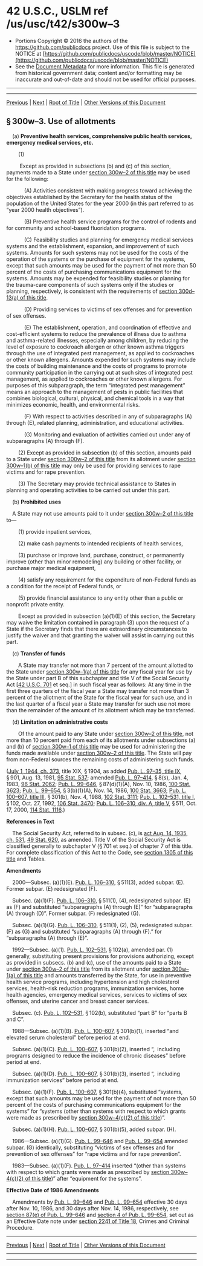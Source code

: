 ---
---

# 42 U.S.C., USLM ref /us/usc/t42/s300w–3

* Portions Copyright © 2016 the authors of the https://github.com/publicdocs project.
  Use of this file is subject to the NOTICE at [https://github.com/publicdocs/uscode/blob/master/NOTICE](https://github.com/publicdocs/uscode/blob/master/NOTICE)
* See the [Document Metadata](././../../../../../..//README.md) for more information.
  This file is generated from historical government data; content and/or formatting may be inaccurate and out-of-date and should not be used for official purposes.

----------
----------

[Previous](./../../../../../..//us/usc/t42/ch6A/schXVII/ptA/m__us_usc_t42_s300w–2.md) | [Next](./../../../../../..//us/usc/t42/ch6A/schXVII/ptA/m__us_usc_t42_s300w–4.md) | [Root of Title](./../../../../../../) | [Other Versions of this Document](https://publicdocs.github.io/go/links?ns=uslm&ref=%2Fus%2Fusc%2Ft42%2Fs300w%E2%80%933)

## § 300w–3. Use of allotments

    (a) __Preventive health services, comprehensive public health services, emergency medical services, etc.__ 

        (1)

         Except as provided in subsections (b) and (c) of this section, payments made to a State under [section 300w–2 of this title][/us/usc/t42/s300w–2] may be used for the following:

            (A) Activities consistent with making progress toward achieving the objectives established by the Secretary for the health status of the population of the United States for the year 2000 (in this part referred to as “year 2000 health objectives”).

            (B) Preventive health service programs for the control of rodents and for community and school-based fluoridation programs.

            (C) Feasibility studies and planning for emergency medical services systems and the establishment, expansion, and improvement of such systems. Amounts for such systems may not be used for the costs of the operation of the systems or the purchase of equipment for the systems, except that such amounts may be used for the payment of not more than 50 percent of the costs of purchasing communications equipment for the systems. Amounts may be expended for feasibility studies or planning for the trauma-care components of such systems only if the studies or planning, respectively, is consistent with the requirements of [section 300d–13(a) of this title][/us/usc/t42/s300d–13/a].

            (D) Providing services to victims of sex offenses and for prevention of sex offenses.

            (E) The establishment, operation, and coordination of effective and cost-efficient systems to reduce the prevalence of illness due to asthma and asthma-related illnesses, especially among children, by reducing the level of exposure to cockroach allergen or other known asthma triggers through the use of integrated pest management, as applied to cockroaches or other known allergens. Amounts expended for such systems may include the costs of building maintenance and the costs of programs to promote community participation in the carrying out at such sites of integrated pest management, as applied to cockroaches or other known allergens. For purposes of this subparagraph, the term “integrated pest management” means an approach to the management of pests in public facilities that combines biological, cultural, physical, and chemical tools in a way that minimizes economic, health, and environmental risks.

            (F) With respect to activities described in any of subparagraphs (A) through (E), related planning, administration, and educational activities.

            (G) Monitoring and evaluation of activities carried out under any of subparagraphs (A) through (F).

        (2) Except as provided in subsection (b) of this section, amounts paid to a State under [section 300w–2 of this title][/us/usc/t42/s300w–2] from its allotment under [section 300w–1(b) of this title][/us/usc/t42/s300w–1/b] may only be used for providing services to rape victims and for rape prevention.

        (3) The Secretary may provide technical assistance to States in planning and operating activities to be carried out under this part.

    (b) __Prohibited uses__ 

    A State may not use amounts paid to it under [section 300w–2 of this title][/us/usc/t42/s300w–2] to—

        (1) provide inpatient services,

        (2) make cash payments to intended recipients of health services,

        (3) purchase or improve land, purchase, construct, or permanently improve (other than minor remodeling) any building or other facility, or purchase major medical equipment,

        (4) satisfy any requirement for the expenditure of non-Federal funds as a condition for the receipt of Federal funds, or

        (5) provide financial assistance to any entity other than a public or nonprofit private entity.

        Except as provided in subsection (a)(1)(E) of this section, the Secretary may waive the limitation contained in paragraph (3) upon the request of a State if the Secretary finds that there are extraordinary circumstances to justify the waiver and that granting the waiver will assist in carrying out this part.

    (c) __Transfer of funds__ 

        A State may transfer not more than 7 percent of the amount allotted to the State under [section 300w–1(a) of this title][/us/usc/t42/s300w–1/a] for any fiscal year for use by the State under part B of this subchapter and title V of the Social Security Act \[[42 U.S.C. 701][/us/usc/t42/s701] et seq.\] in such fiscal year as follows: At any time in the first three quarters of the fiscal year a State may transfer not more than 3 percent of the allotment of the State for the fiscal year for such use, and in the last quarter of a fiscal year a State may transfer for such use not more than the remainder of the amount of its allotment which may be transferred.

    (d) __Limitation on administrative costs__ 

        Of the amount paid to any State under [section 300w–2 of this title][/us/usc/t42/s300w–2], not more than 10 percent paid from each of its allotments under subsections (a) and (b) of [section 300w–1 of this title][/us/usc/t42/s300w–1] may be used for administering the funds made available under [section 300w–2 of this title][/us/usc/t42/s300w–2]. The State will pay from non-Federal sources the remaining costs of administering such funds.

([July 1, 1944, ch. 373][/us/act/1944-07-01/ch373], title XIX, § 1904, as added [Pub. L. 97–35, title IX][/us/pl/97/35/tIX], § 901, Aug. 13, 1981, [95 Stat. 537][/us/stat/95/537]; amended [Pub. L. 97–414][/us/pl/97/414], § 8(s), Jan. 4, 1983, [96 Stat. 2062][/us/stat/96/2062]; [Pub. L. 99–646][/us/pl/99/646], § 87(d)(1)(A), Nov. 10, 1986, [100 Stat. 3623][/us/stat/100/3623]; [Pub. L. 99–654][/us/pl/99/654], § 3(b)(1)(A), Nov. 14, 1986, [100 Stat. 3663][/us/stat/100/3663]; [Pub. L. 100–607, title III][/us/pl/100/607/tIII], § 301(b), Nov. 4, 1988, [102 Stat. 3111][/us/stat/102/3111]; [Pub. L. 102–531, title I][/us/pl/102/531/tI], § 102, Oct. 27, 1992, [106 Stat. 3470][/us/stat/106/3470]; [Pub. L. 106–310, div. A, title V][/us/pl/106/310/dA/tV], § 511, Oct. 17, 2000, [114 Stat. 1116][/us/stat/114/1116].)

 __References in Text__ 

    The Social Security Act, referred to in subsec. (c), is [act Aug. 14, 1935, ch. 531][/us/act/1935-08-14/ch531], [49 Stat. 620][/us/stat/49/620], as amended. Title V of the Social Security Act is classified generally to subchapter V (§ 701 et seq.) of chapter 7 of this title. For complete classification of this Act to the Code, see [section 1305 of this title][/us/usc/t42/s1305] and Tables.

 __Amendments__ 

    2000—Subsec. (a)(1)(E). [Pub. L. 106–310][/us/pl/106/310], § 511(3), added subpar. (E). Former subpar. (E) redesignated (F).

    Subsec. (a)(1)(F). [Pub. L. 106–310][/us/pl/106/310], § 511(1), (4), redesignated subpar. (E) as (F) and substituted “subparagraphs (A) through (E)” for “subparagraphs (A) through (D)”. Former subpar. (F) redesignated (G).

    Subsec. (a)(1)(G). [Pub. L. 106–310][/us/pl/106/310], § 511(1), (2), (5), redesignated subpar. (F) as (G) and substituted “subparagraphs (A) through (F).” for “subparagraphs (A) through (E)”.

    1992—Subsec. (a)(1). [Pub. L. 102–531][/us/pl/102/531], § 102(a), amended par. (1) generally, substituting present provisions for provisions authorizing, except as provided in subsecs. (b) and (c), use of the amounts paid to a State under [section 300w–2 of this title][/us/usc/t42/s300w–2] from its allotment under [section 300w–1(a) of this title][/us/usc/t42/s300w–1/a] and amounts transferred by the State, for use in preventive health service programs, including hypertension and high cholesterol services, health-risk reduction programs, immunization services, home health agencies, emergency medical services, services to victims of sex offenses, and uterine cancer and breast cancer services.

    Subsec. (c). [Pub. L. 102–531][/us/pl/102/531], § 102(b), substituted “part B” for “parts B and C”.

    1988—Subsec. (a)(1)(B). [Pub. L. 100–607][/us/pl/100/607], § 301(b)(1), inserted “and elevated serum cholesterol” before period at end.

    Subsec. (a)(1)(C). [Pub. L. 100–607][/us/pl/100/607], § 301(b)(2), inserted “, including programs designed to reduce the incidence of chronic diseases” before period at end.

    Subsec. (a)(1)(D). [Pub. L. 100–607][/us/pl/100/607], § 301(b)(3), inserted “, including immunization services” before period at end.

    Subsec. (a)(1)(F). [Pub. L. 100–607][/us/pl/100/607], § 301(b)(4), substituted “systems, except that such amounts may be used for the payment of not more than 50 percent of the costs of purchasing communications equipment for the systems” for “systems (other than systems with respect to which grants were made as prescribed by [section 300w–4(c)(2) of this title][/us/usc/t42/s300w–4/c/2])”.

    Subsec. (a)(1)(H). [Pub. L. 100–607][/us/pl/100/607], § 301(b)(5), added subpar. (H).

    1986—Subsec. (a)(1)(G). [Pub. L. 99–646][/us/pl/99/646] and [Pub. L. 99–654][/us/pl/99/654] amended subpar. (G) identically, substituting “victims of sex offenses and for prevention of sex offenses” for “rape victims and for rape prevention”.

    1983—Subsec. (a)(1)(F). [Pub. L. 97–414][/us/pl/97/414] inserted “(other than systems with respect to which grants were made as prescribed by [section 300w–4(c)(2) of this title][/us/usc/t42/s300w–4/c/2])” after “equipment for the systems”.

 __Effective Date of 1986 Amendments__ 

    Amendments by [Pub. L. 99–646][/us/pl/99/646] and [Pub. L. 99–654][/us/pl/99/654] effective 30 days after Nov. 10, 1986, and 30 days after Nov. 14, 1986, respectively, see [section 87(e) of Pub. L. 99–646][/us/pl/99/646/s87/e] and [section 4 of Pub. L. 99–654][/us/pl/99/654/s4], set out as an Effective Date note under [section 2241 of Title 18][/us/usc/t18/s2241], Crimes and Criminal Procedure.

----------

[Previous](./../../../../../..//us/usc/t42/ch6A/schXVII/ptA/m__us_usc_t42_s300w–2.md) | [Next](./../../../../../..//us/usc/t42/ch6A/schXVII/ptA/m__us_usc_t42_s300w–4.md) | [Root of Title](./../../../../../../) | [Other Versions of this Document](https://publicdocs.github.io/go/links?ns=uslm&ref=%2Fus%2Fusc%2Ft42%2Fs300w%E2%80%933)

----------
----------

[/us/usc/t42/s300w–2]: https://publicdocs.github.io/go/links?ns=uslm&ref=%2Fus%2Fusc%2Ft42%2Fs300w%E2%80%932
[/us/usc/t42/s300d–13/a]: https://publicdocs.github.io/go/links?ns=uslm&ref=%2Fus%2Fusc%2Ft42%2Fs300d%E2%80%9313%2Fa
[/us/usc/t42/s300w–2]: https://publicdocs.github.io/go/links?ns=uslm&ref=%2Fus%2Fusc%2Ft42%2Fs300w%E2%80%932
[/us/usc/t42/s300w–1/b]: https://publicdocs.github.io/go/links?ns=uslm&ref=%2Fus%2Fusc%2Ft42%2Fs300w%E2%80%931%2Fb
[/us/usc/t42/s300w–2]: https://publicdocs.github.io/go/links?ns=uslm&ref=%2Fus%2Fusc%2Ft42%2Fs300w%E2%80%932
[/us/usc/t42/s300w–1/a]: https://publicdocs.github.io/go/links?ns=uslm&ref=%2Fus%2Fusc%2Ft42%2Fs300w%E2%80%931%2Fa
[/us/usc/t42/s701]: https://publicdocs.github.io/go/links?ns=uslm&ref=%2Fus%2Fusc%2Ft42%2Fs701
[/us/usc/t42/s300w–2]: https://publicdocs.github.io/go/links?ns=uslm&ref=%2Fus%2Fusc%2Ft42%2Fs300w%E2%80%932
[/us/usc/t42/s300w–1]: https://publicdocs.github.io/go/links?ns=uslm&ref=%2Fus%2Fusc%2Ft42%2Fs300w%E2%80%931
[/us/usc/t42/s300w–2]: https://publicdocs.github.io/go/links?ns=uslm&ref=%2Fus%2Fusc%2Ft42%2Fs300w%E2%80%932
[/us/act/1944-07-01/ch373]: https://publicdocs.github.io/go/links?ns=uslm&ref=%2Fus%2Fact%2F1944-07-01%2Fch373
[/us/pl/97/35/tIX]: https://publicdocs.github.io/go/links?ns=uslm&ref=%2Fus%2Fpl%2F97%2F35%2FtIX
[/us/stat/95/537]: https://publicdocs.github.io/go/links?ns=uslm&ref=%2Fus%2Fstat%2F95%2F537
[/us/pl/97/414]: https://publicdocs.github.io/go/links?ns=uslm&ref=%2Fus%2Fpl%2F97%2F414
[/us/stat/96/2062]: https://publicdocs.github.io/go/links?ns=uslm&ref=%2Fus%2Fstat%2F96%2F2062
[/us/pl/99/646]: https://publicdocs.github.io/go/links?ns=uslm&ref=%2Fus%2Fpl%2F99%2F646
[/us/stat/100/3623]: https://publicdocs.github.io/go/links?ns=uslm&ref=%2Fus%2Fstat%2F100%2F3623
[/us/pl/99/654]: https://publicdocs.github.io/go/links?ns=uslm&ref=%2Fus%2Fpl%2F99%2F654
[/us/stat/100/3663]: https://publicdocs.github.io/go/links?ns=uslm&ref=%2Fus%2Fstat%2F100%2F3663
[/us/pl/100/607/tIII]: https://publicdocs.github.io/go/links?ns=uslm&ref=%2Fus%2Fpl%2F100%2F607%2FtIII
[/us/stat/102/3111]: https://publicdocs.github.io/go/links?ns=uslm&ref=%2Fus%2Fstat%2F102%2F3111
[/us/pl/102/531/tI]: https://publicdocs.github.io/go/links?ns=uslm&ref=%2Fus%2Fpl%2F102%2F531%2FtI
[/us/stat/106/3470]: https://publicdocs.github.io/go/links?ns=uslm&ref=%2Fus%2Fstat%2F106%2F3470
[/us/pl/106/310/dA/tV]: https://publicdocs.github.io/go/links?ns=uslm&ref=%2Fus%2Fpl%2F106%2F310%2FdA%2FtV
[/us/stat/114/1116]: https://publicdocs.github.io/go/links?ns=uslm&ref=%2Fus%2Fstat%2F114%2F1116
[/us/act/1935-08-14/ch531]: https://publicdocs.github.io/go/links?ns=uslm&ref=%2Fus%2Fact%2F1935-08-14%2Fch531
[/us/stat/49/620]: https://publicdocs.github.io/go/links?ns=uslm&ref=%2Fus%2Fstat%2F49%2F620
[/us/usc/t42/s1305]: https://publicdocs.github.io/go/links?ns=uslm&ref=%2Fus%2Fusc%2Ft42%2Fs1305
[/us/pl/106/310]: https://publicdocs.github.io/go/links?ns=uslm&ref=%2Fus%2Fpl%2F106%2F310
[/us/pl/106/310]: https://publicdocs.github.io/go/links?ns=uslm&ref=%2Fus%2Fpl%2F106%2F310
[/us/pl/106/310]: https://publicdocs.github.io/go/links?ns=uslm&ref=%2Fus%2Fpl%2F106%2F310
[/us/pl/102/531]: https://publicdocs.github.io/go/links?ns=uslm&ref=%2Fus%2Fpl%2F102%2F531
[/us/usc/t42/s300w–2]: https://publicdocs.github.io/go/links?ns=uslm&ref=%2Fus%2Fusc%2Ft42%2Fs300w%E2%80%932
[/us/usc/t42/s300w–1/a]: https://publicdocs.github.io/go/links?ns=uslm&ref=%2Fus%2Fusc%2Ft42%2Fs300w%E2%80%931%2Fa
[/us/pl/102/531]: https://publicdocs.github.io/go/links?ns=uslm&ref=%2Fus%2Fpl%2F102%2F531
[/us/pl/100/607]: https://publicdocs.github.io/go/links?ns=uslm&ref=%2Fus%2Fpl%2F100%2F607
[/us/pl/100/607]: https://publicdocs.github.io/go/links?ns=uslm&ref=%2Fus%2Fpl%2F100%2F607
[/us/pl/100/607]: https://publicdocs.github.io/go/links?ns=uslm&ref=%2Fus%2Fpl%2F100%2F607
[/us/pl/100/607]: https://publicdocs.github.io/go/links?ns=uslm&ref=%2Fus%2Fpl%2F100%2F607
[/us/usc/t42/s300w–4/c/2]: https://publicdocs.github.io/go/links?ns=uslm&ref=%2Fus%2Fusc%2Ft42%2Fs300w%E2%80%934%2Fc%2F2
[/us/pl/100/607]: https://publicdocs.github.io/go/links?ns=uslm&ref=%2Fus%2Fpl%2F100%2F607
[/us/pl/99/646]: https://publicdocs.github.io/go/links?ns=uslm&ref=%2Fus%2Fpl%2F99%2F646
[/us/pl/99/654]: https://publicdocs.github.io/go/links?ns=uslm&ref=%2Fus%2Fpl%2F99%2F654
[/us/pl/97/414]: https://publicdocs.github.io/go/links?ns=uslm&ref=%2Fus%2Fpl%2F97%2F414
[/us/usc/t42/s300w–4/c/2]: https://publicdocs.github.io/go/links?ns=uslm&ref=%2Fus%2Fusc%2Ft42%2Fs300w%E2%80%934%2Fc%2F2
[/us/pl/99/646]: https://publicdocs.github.io/go/links?ns=uslm&ref=%2Fus%2Fpl%2F99%2F646
[/us/pl/99/654]: https://publicdocs.github.io/go/links?ns=uslm&ref=%2Fus%2Fpl%2F99%2F654
[/us/pl/99/646/s87/e]: https://publicdocs.github.io/go/links?ns=uslm&ref=%2Fus%2Fpl%2F99%2F646%2Fs87%2Fe
[/us/pl/99/654/s4]: https://publicdocs.github.io/go/links?ns=uslm&ref=%2Fus%2Fpl%2F99%2F654%2Fs4
[/us/usc/t18/s2241]: https://publicdocs.github.io/go/links?ns=uslm&ref=%2Fus%2Fusc%2Ft18%2Fs2241


